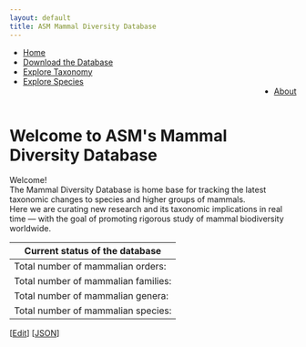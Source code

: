 ```yaml
---
layout: default
title: ASM Mammal Diversity Database
---
```

<script type="text/javascript" src="/js/papaparse.min.js"></script>
<script src="/js/filter.js"></script>
<script>document.addEventListener("DOMContentLoaded", populateStats)</script>

<ul>
<li><a href="/index.html">Home</a></li>
<li><a href="assets/data/mdd.csv">Download the Database</a></li>
<li><a href="taxa.html">Explore Taxonomy</a></li>
<li><a href="explore.html">Explore Species</a></li>
<li style="float:right"><a href="about.html">About</a></li>
</ul>
<br>
<div>
<p>
<h1>Welcome to ASM's Mammal Diversity Database</h1>
</p>
</div>

<div>
<p class="box-paragraph">
Welcome!<br> The Mammal Diversity Database is home base for tracking the latest taxonomic changes to species and higher groups of mammals.<br> Here we are curating new research and its taxonomic implications in real time — with the goal of promoting rigorous study of mammal biodiversity worldwide.
</p>
</div>

<div>
<table>
    <thead>
        <th>Current status of the database</th>
    </thead>
    <tbody>
        <tr><td id = "orders">Total number of mammalian orders: </td></tr>
        <tr><td id = "families">Total number of mammalian families: </td></tr>        
        <tr><td id = "genera">Total number of mammalian genera: </td></tr>
        <tr><td id = "species">Total number of mammalian species: </td></tr>
    </tbody>
</table>
</div>

[<a href="https://github.com/mammaldiversity/mammaldiversity.github.io/edit/master/index.md" target="_blank">Edit</a>]
[<a href="mdd.json" target="_blank">JSON</a>]

